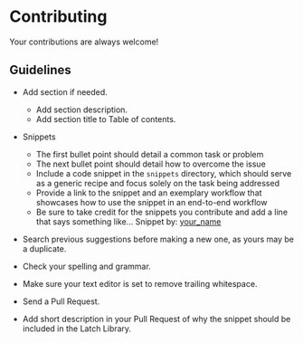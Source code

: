 # Contributing

Your contributions are always welcome!

## Guidelines

- Add section if needed.
  - Add section description.
  - Add section title to Table of contents.

- Snippets
  - The first bullet point should detail a common task or problem
  - The next bullet point should detail how to overcome the issue
  - Include a code snippet in the `snippets` directory, which should serve as a generic recipe and focus solely on the task being addressed
  - Provide a link to the snippet and an exemplary workflow that showcases how to use the snippet in an end-to-end workflow
  - Be sure to take credit for the snippets you contribute and add a line that says something like... Snippet by: [your_name](https://github.com/JLSteenwyk)

- Search previous suggestions before making a new one, as yours may be a duplicate.
- Check your spelling and grammar.
- Make sure your text editor is set to remove trailing whitespace.
- Send a Pull Request.
- Add short description in your Pull Request of why the snippet should be included in the Latch Library.